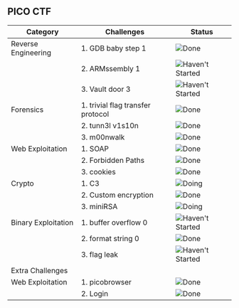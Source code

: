 ## PICO CTF

| Category          | Challenges                                   | Status          |
|-|-|-|
| Reverse Engineering    | 1. GDB baby step 1                          | ![Done](https://img.shields.io/badge/Status-Done-brightgreen) |
|                   | 2. ARMssembly 1                               | ![Haven't Started](https://img.shields.io/badge/Status-Haven't%20Started-red)|
|                   | 3. Vault door 3                              | ![Haven't Started](https://img.shields.io/badge/Status-Haven't%20Started-red)|
| Forensics         | 1. trivial flag transfer protocol           | ![Done](https://img.shields.io/badge/Status-Done-brightgreen)|
|                   | 2. tunn3l v1s10n                             |![Done](https://img.shields.io/badge/Status-Done-brightgreen)|
|                   | 3. m00nwalk                                  |![Done](https://img.shields.io/badge/Status-Done-brightgreen)|
| Web Exploitation           | 1. SOAP                                      | ![Done](https://img.shields.io/badge/Status-Done-brightgreen) |
|                   | 2. Forbidden Paths                           | ![Done](https://img.shields.io/badge/Status-Done-brightgreen) |
|                   | 3. cookies                                   | ![Done](https://img.shields.io/badge/Status-Done-brightgreen) |
| Crypto     | 1. C3                                       |![Doing](https://img.shields.io/badge/Status-Doing-yellow)|
|                   | 2. Custom encryption                         |![Done](https://img.shields.io/badge/Status-Done-brightgreen)|
|                   | 3. miniRSA                                   | ![Doing](https://img.shields.io/badge/Status-Doing-yellow)|
| Binary Exploitation       | 1. buffer overflow 0                         |![Haven't Started](https://img.shields.io/badge/Status-Haven't%20Started-red)|
|                   | 2. format string 0                           | ![Done](https://img.shields.io/badge/Status-Done-brightgreen) |
|                   | 3. flag leak                                 |![Haven't Started](https://img.shields.io/badge/Status-Haven't%20Started-red)|
|Extra Challenges||
| Web Exploitation| 1. picobrowser | ![Done](https://img.shields.io/badge/Status-Done-brightgreen)|
||2. Login| ![Done](https://img.shields.io/badge/Status-Done-brightgreen)|



